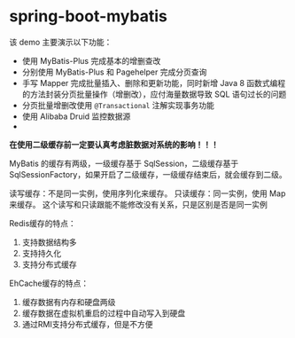 # spring-boot-mybatis

该 demo 主要演示以下功能：

- 使用 MyBatis-Plus 完成基本的增删查改
- 分别使用 MyBatis-Plus 和 Pagehelper 完成分页查询
- 手写 Mapper 完成批量插入、删除和更新功能，同时新增 Java 8 函数式编程的方法封装分页批量操作（增删改），应付海量数据导致 SQL 语句过长的问题
- 分页批量增删改使用 `@Transactional` 注解实现事务功能
- 使用 Alibaba Druid 监控数据源
- 



**在使用二级缓存前一定要认真考虑脏数据对系统的影响！！！**

MyBatis 的缓存有两级，一级缓存基于 SqlSession，二级缓存基于 SqlSessionFactory，如果开启了二级缓存，一级缓存结束后，就会缓存到二级。

读写缓存：不是同一实例，使用序列化来缓存。
只读缓存：同一实例，使用 Map 来缓存。
这个读写和只读跟能不能修改没有关系，只是区别是否是同一实例

Redis缓存的特点：

1. 支持数据结构多
2. 支持持久化
3. 支持分布式缓存

EhCache缓存的特点：

1. 缓存数据有内存和硬盘两级
2. 缓存数据在虚拟机重启的过程中自动写入到硬盘
3. 通过RMI支持分布式缓存，但是不方便